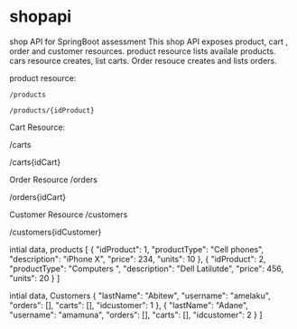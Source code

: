 # shopapi
shop API for SpringBoot assessment
This shop API exposes product, cart , order and customer resources.
product resource lists availale products.
cars resource creates, list carts.
Order resouce creates and lists orders.

product resource:

	/products
	
	/products/{idProduct}	
	
Cart Resource:

/carts

/carts{idCart}


Order Resource
/orders

/orders{idCart}


Customer Resource
/customers

/customers{idCustomer}


intial data, products
[
    {
        "idProduct": 1,
        "productType": "Cell phones",
        "description": "iPhone X",
        "price": 234,
        "units": 10
    },
    {
        "idProduct": 2,
        "productType": "Computers ",
        "description": "Dell Latilutde",
        "price": 456,
        "units": 20
    }
]

intial data, Customers
    {
        "lastName": "Abitew",
        "username": "amelaku",
        "orders": [],
        "carts": [],
        "idcustomer": 1
    },
    {
        "lastName": "Adane",
        "username": "amamuna",
        "orders": [],
        "carts": [],
        "idcustomer": 2
    }
]
